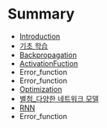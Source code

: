 # Summary

* [Introduction](README.md)
* [기초 학습](chapter1.md)
* [Backpropagation](backpropagation.md)
* [ActivationFuction](activationfuction.md)
* Error\_function
* Error\_function
* [Optimization](optimization.md)
* [별첨\_다양한 네트워크 모델](variable_nn.md)
* [RNN](rnn.md)
* Error\_function

